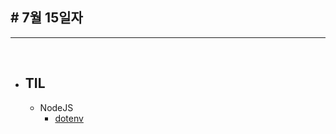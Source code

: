 ## # 7월 15일자 

***

<br>

* ## TIL
  * NodeJS
    * [dotenv](/NodeJS/modules/related_express/dotenv.md)
